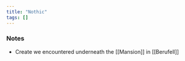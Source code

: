 ```yaml
---
title: "Nothic"
tags: []
---
```


### Notes

- Create we encountered underneath the [[Mansion]] in [[Berufell]]

